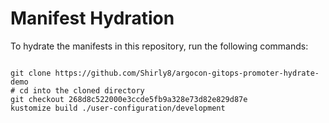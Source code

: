 
# Manifest Hydration

To hydrate the manifests in this repository, run the following commands:

```shell

git clone https://github.com/Shirly8/argocon-gitops-promoter-hydrate-demo
# cd into the cloned directory
git checkout 268d8c522000e3ccde5fb9a328e73d82e829d87e
kustomize build ./user-configuration/development
```